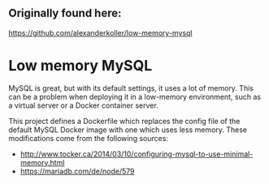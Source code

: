 ## Originally found here:
https://github.com/alexanderkoller/low-memory-mysql

# Low memory MySQL

MySQL is great, but with its default settings, it uses a lot of memory. This can be a problem when deploying it in a low-memory environment, such as a virtual server or a Docker container server.

This project defines a Dockerfile which replaces the config file of the default MySQL Docker image with one which uses less memory. These modifications come from the following sources:

 * http://www.tocker.ca/2014/03/10/configuring-mysql-to-use-minimal-memory.html
 * https://mariadb.com/de/node/579
 
